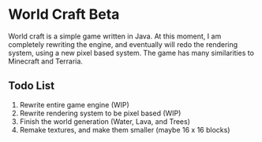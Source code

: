 # World Craft Beta #
World craft is a simple game written in Java. At this moment, I am completely rewriting the engine, and eventually will redo the rendering system, using a new pixel based system. The game has many similarities to Minecraft and Terraria.

## Todo List ##
1. Rewrite entire game engine (WIP)
2. Rewrite rendering system to be pixel based (WIP)
3. Finish the world generation (Water, Lava, and Trees)
4. Remake textures, and make them smaller (maybe 16 x 16 blocks)